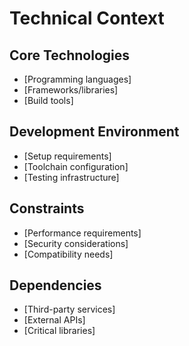 # Technical Context

## Core Technologies
- [Programming languages]
- [Frameworks/libraries]
- [Build tools]

## Development Environment
- [Setup requirements]
- [Toolchain configuration]
- [Testing infrastructure]

## Constraints
- [Performance requirements]
- [Security considerations]
- [Compatibility needs]

## Dependencies
- [Third-party services]
- [External APIs]
- [Critical libraries]
